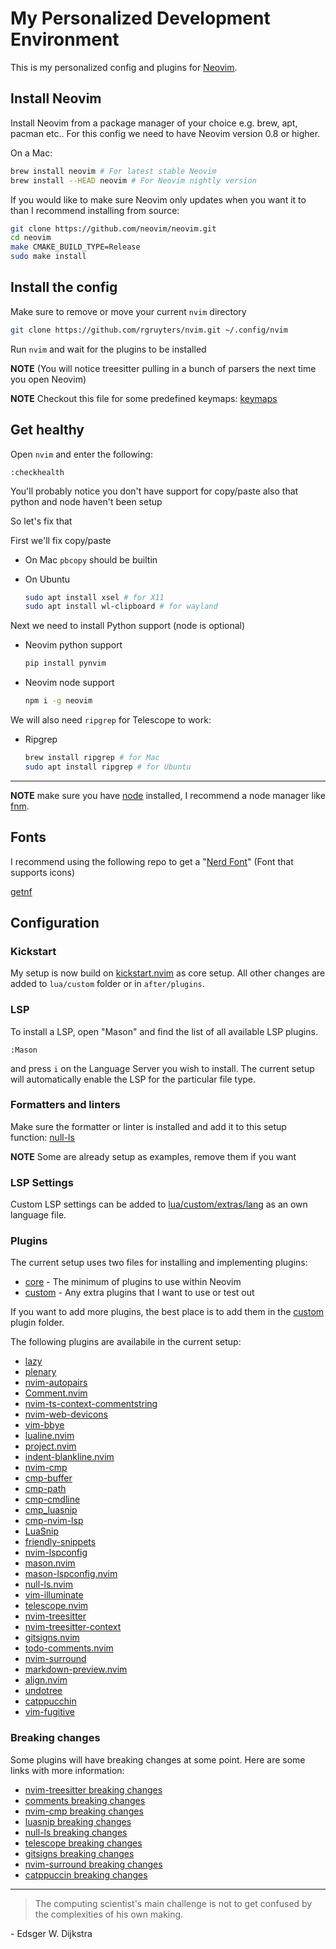 # My Personalized Development Environment

This is my personalized config and plugins for [Neovim](https://neovim.io).

## Install Neovim

Install Neovim from a package manager of your choice e.g. brew, apt, pacman
etc.. For this config we need to have Neovim version 0.8 or higher.

On a Mac:

```sh
brew install neovim # For latest stable Neovim
brew install --HEAD neovim # For Neovim nightly version
```

If you would like to make sure Neovim only updates when you want it to
than I recommend installing from source:

```sh
git clone https://github.com/neovim/neovim.git
cd neovim
make CMAKE_BUILD_TYPE=Release
sudo make install
```

## Install the config

Make sure to remove or move your current `nvim` directory

```sh
git clone https://github.com/rgruyters/nvim.git ~/.config/nvim
```

Run `nvim` and wait for the plugins to be installed

**NOTE** (You will notice treesitter pulling in a bunch of parsers the
next time you open Neovim)

**NOTE** Checkout this file for some predefined keymaps:
[keymaps](https://github.com/rgruyters/nvim/blob/main/lua/grtrs/keymaps.lua)

## Get healthy

Open `nvim` and enter the following:

```neovim
:checkhealth
```

You'll probably notice you don't have support for copy/paste also that python
and node haven't been setup

So let's fix that

First we'll fix copy/paste

- On Mac `pbcopy` should be builtin

- On Ubuntu

  ```sh
  sudo apt install xsel # for X11
  sudo apt install wl-clipboard # for wayland
  ```

Next we need to install Python support (node is optional)

- Neovim python support

  ```sh
  pip install pynvim
  ```

- Neovim node support

  ```sh
  npm i -g neovim
  ```

We will also need `ripgrep` for Telescope to work:

- Ripgrep

  ```sh
  brew install ripgrep # for Mac
  sudo apt install ripgrep # for Ubuntu
  ```

---

**NOTE** make sure you have [node](https://nodejs.org/en/) installed, I
recommend a node manager like [fnm](https://github.com/Schniz/fnm).

## Fonts

I recommend using the following repo to get a "[Nerd Font](https://github.com/ryanoasis/nerd-fonts)"
(Font that supports icons)

[getnf](https://github.com/ronniedroid/getnf)

## Configuration

### Kickstart

My setup is now build on [kickstart.nvim](https://github.com/nvim-lua/kickstart.nvim) as core setup.
All other changes are added to `lua/custom` folder or in `after/plugins`.

### LSP

To install a LSP, open "Mason" and find the list of all available LSP plugins.

```neovim
:Mason
```

and press `i` on the Language Server you wish to install. The current setup will
automatically enable the LSP for the particular file type.

### Formatters and linters

Make sure the formatter or linter is installed and add it to this setup function:
[null-ls](https://github.com/rgruyters/nvim/blob/main/lua/custom/plugins/null-ls.lua)

**NOTE** Some are already setup as examples, remove them if you want

### LSP Settings

Custom LSP settings can be added to [lua/custom/extras/lang](https://github.com/rgruyters/nvim/tree/main/lua/custom/extras/lang) as an own language file.

### Plugins

The current setup uses two files for installing and implementing plugins:

- [core][1] - The minimum of plugins to use within Neovim
- [custom][2] - Any extra plugins that I want to use or test out

If you want to add more plugins, the best place is to add them in the
[custom][2] plugin folder.

The following plugins are availabile in the current setup:

- [lazy](https://github.com/folke/lazy.nvim)
- [plenary](https://github.com/nvim-lua/plenary.nvim)
- [nvim-autopairs](https://github.com/windwp/nvim-autopairs)
- [Comment.nvim](https://github.com/numToStr/Comment.nvim)
- [nvim-ts-context-commentstring](https://github.com/JoosepAlviste/nvim-ts-context-commentstring)
- [nvim-web-devicons](https://github.com/kyazdani42/nvim-web-devicons)
- [vim-bbye](https://github.com/moll/vim-bbye)
- [lualine.nvim](https://github.com/nvim-lualine/lualine.nvim)
- [project.nvim](https://github.com/ahmedkhalf/project.nvim)
- [indent-blankline.nvim](https://github.com/lukas-reineke/indent-blankline.nvim)
- [nvim-cmp](https://github.com/hrsh7th/nvim-cmp)
- [cmp-buffer](https://github.com/hrsh7th/cmp-buffer)
- [cmp-path](https://github.com/hrsh7th/cmp-path)
- [cmp-cmdline](https://github.com/hrsh7th/cmp-cmdline)
- [cmp_luasnip](https://github.com/saadparwaiz1/cmp_luasnip)
- [cmp-nvim-lsp](https://github.com/hrsh7th/cmp-nvim-lsp)
- [LuaSnip](https://github.com/L3MON4D3/LuaSnip)
- [friendly-snippets](https://github.com/rafamadriz/friendly-snippets)
- [nvim-lspconfig](https://github.com/neovim/nvim-lspconfig)
- [mason.nvim](https://github.com/williamboman/mason.nvim)
- [mason-lspconfig.nvim](https://github.com/williamboman/mason-lspconfig.nvim)
- [null-ls.nvim](https://github.com/jose-elias-alvarez/null-ls.nvim)
- [vim-illuminate](https://github.com/RRethy/vim-illuminate)
- [telescope.nvim](https://github.com/nvim-telescope/telescope.nvim)
- [nvim-treesitter](https://github.com/nvim-treesitter/nvim-treesitter)
- [nvim-treesitter-context](https://github.com/nvim-treesitter/nvim-treesitter-context)
- [gitsigns.nvim](https://github.com/lewis6991/gitsigns.nvim)
- [todo-comments.nvim](https://github.com/folke/todo-comments.nvim)
- [nvim-surround](https://github.com/kylechui/nvim-surround)
- [markdown-preview.nvim](https://github.com/iamcco/markdown-preview.nvim)
- [align.nvim](https://github.com/Vonr/align.nvim)
- [undotree](https://github.com/mbbill/undotree)
- [catppucchin](https://github.com/catppuccin/nvim)
- [vim-fugitive](https://github.com/tpope/vim-fugitive)

### Breaking changes

Some plugins will have breaking changes at some point. Here are some links with
more information:

- [nvim-treesitter breaking changes](https://github.com/nvim-treesitter/nvim-treesitter/issues/2293)
- [comments breaking changes](https://github.com/numToStr/Comment.nvim/issues/114)
- [nvim-cmp breaking changes](https://github.com/hrsh7th/nvim-cmp/issues/231)
- [luasnip breaking changes](https://github.com/L3MON4D3/LuaSnip/issues/81)
- [null-ls breaking changes](https://github.com/jose-elias-alvarez/null-ls.nvim/issues/344)
- [telescope breaking changes](https://github.com/nvim-telescope/telescope.nvim/issues/1470)
- [gitsigns breaking changes](https://github.com/lewis6991/gitsigns.nvim/issues/453)
- [nvim-surround breaking changes](https://github.com/kylechui/nvim-surround/issues/77)
- [catppuccin breaking changes](https://github.com/catppuccin/nvim/issues/260)

---

> The computing scientist's main challenge is not to get confused by the
> complexities of his own making.

\- Edsger W. Dijkstra

[1]: https://github.com/rgruyters/nvim/tree/main/lua/kickstart/core.lua
[2]: https://github.com/rgruyters/nvim/tree/main/lua/custom/plugins
